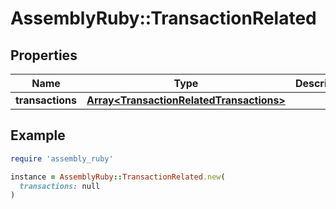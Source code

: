 # AssemblyRuby::TransactionRelated

## Properties

| Name | Type | Description | Notes |
| ---- | ---- | ----------- | ----- |
| **transactions** | [**Array&lt;TransactionRelatedTransactions&gt;**](TransactionRelatedTransactions.md) |  | [optional] |

## Example

```ruby
require 'assembly_ruby'

instance = AssemblyRuby::TransactionRelated.new(
  transactions: null
)
```

